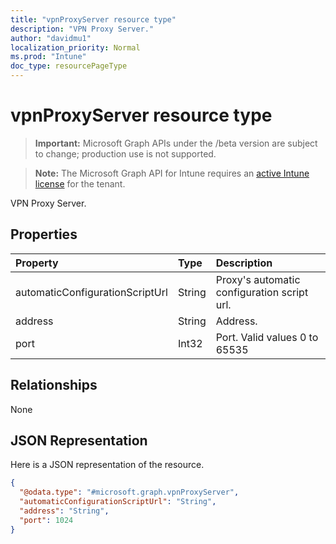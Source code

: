 ```yaml
---
title: "vpnProxyServer resource type"
description: "VPN Proxy Server."
author: "davidmu1"
localization_priority: Normal
ms.prod: "Intune"
doc_type: resourcePageType
---
```


# vpnProxyServer resource type

> **Important:** Microsoft Graph APIs under the /beta version are subject to change; production use is not supported.

> **Note:** The Microsoft Graph API for Intune requires an [active Intune license](https://go.microsoft.com/fwlink/?linkid=839381) for the tenant.

VPN Proxy Server.

## Properties
|Property|Type|Description|
|:---|:---|:---|
|automaticConfigurationScriptUrl|String|Proxy's automatic configuration script url.|
|address|String|Address.|
|port|Int32|Port. Valid values 0 to 65535|

## Relationships
None

## JSON Representation
Here is a JSON representation of the resource.
<!-- {
  "blockType": "resource",
  "@odata.type": "microsoft.graph.vpnProxyServer"
}
-->
``` json
{
  "@odata.type": "#microsoft.graph.vpnProxyServer",
  "automaticConfigurationScriptUrl": "String",
  "address": "String",
  "port": 1024
}
```



